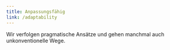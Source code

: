 ```yaml
---
title: Anpassungsfähig
link: /adaptability
---
```


Wir verfolgen pragmatische Ansätze und gehen manchmal auch unkonventionelle Wege.
